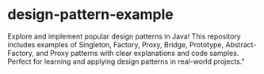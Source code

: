 # design-pattern-example
Explore and implement popular design patterns in Java! This repository includes examples of Singleton, Factory, Proxy, Bridge, Prototype, Abstract-Factory, and Proxy patterns with clear explanations and code samples. Perfect for learning and applying design patterns in real-world projects."
